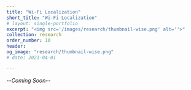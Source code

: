 ```yaml
---
title: "Wi-Fi Localization"
short_title: "Wi-Fi Localization"
# layout: single-portfolio
excerpt: "<img src='/images/research/thumbnail-wise.png' alt=''>"
collection: research
order_number: 10
header: 
og_image: "research/thumbnail-wise.png"
# date: 2021-04-01

---
```


--*Coming Soon*--
